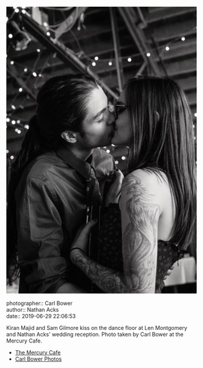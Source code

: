 ![Kiran Majid and Sam Gilmore kiss](assets/2019-06-29-set-4-the-dance-74.webp)

photographer:: Carl Bower  
author:: Nathan Acks  
date:: 2019-06-29 22:06:53

Kiran Majid and Sam Gilmore kiss on the dance floor at Len Montgomery and Nathan Acks' wedding reception. Photo taken by Carl Bower at the Mercury Cafe.

* [The Mercury Cafe](http://mercurycafe.com)
* [Carl Bower Photos](https://carlbowerphotos.com)
